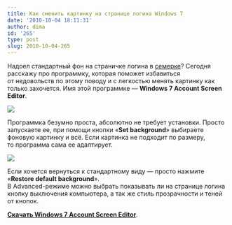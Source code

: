 ```yaml
---
title: Как сменить картинку на странице логина Windows 7
date: '2010-10-04 18:11:31'
author: dima
id: '265'
type: post
slug: 2010-10-04-265
---
```


Надоел стандартный фон на страничке логина в [семерке](/blog/vybor_versii_windows_7_pri_ustanovke/2010-09-26-262)? Сегодня расскажу про программку, которая поможет избавиться от недовольств по этому поводу и с легкостью менять картинку как только захочется. Имя этой программке — **Windows 7 Account Screen Editor**.

[![](/uploads/_bl/2/s29434632.jpg)](/uploads/_bl/2/29434632.png "Нажмите, для просмотра в полном размере...")

Программка безумно проста, абсолютно не требует установки. Просто запускаете ее, при помощи кнопки «**Set background**» выбираете фоновую картинку и всё. Если картинка не подходит по размеру, то программа сама ее адаптирует.

[![](/uploads/_bl/2/s94629498.jpg)](/uploads/_bl/2/94629498.png "Нажмите, для просмотра в полном размере...")

Если хочется вернуться к стандартному виду — просто нажмите «**Restore default background**».  
В Advanced-режиме можно выбрать показывать ли на странице логина кнопку выключения компьютера, а так же стиль прозрачности и теней от кнопок.

**[Скачать Windows 7 Account Screen Editor](http://depositfiles.com/files/2xojyuabw "http://depositfiles.com/files/2xojyuabw")**.
